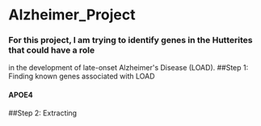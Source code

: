 # Alzheimer_Project
### For this project, I am trying to identify genes in the Hutterites that could have  a role
 in the development of late-onset Alzheimer's Disease (LOAD). 
##Step 1: Finding known genes associated with LOAD
#### APOE4
##Step 2: Extracting 